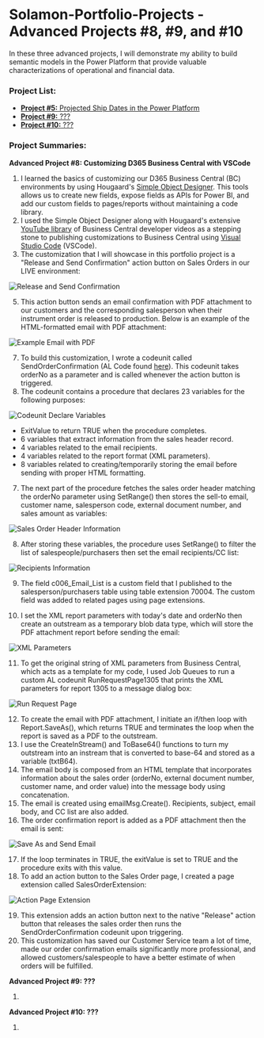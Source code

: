# Solamon-Portfolio-Projects - Advanced Projects #8, #9, and #10

In these three advanced projects, I will demonstrate my ability to build semantic models in the Power Platform that provide valuable characterizations of operational and financial data.

### **Project List:**

  - [**Project #5:** Projected Ship Dates in the Power Platform](https://github.com/gsolamon/Solamon-Portfolio-Projects/tree/c157b9c3b35e36d1c53749dbf04d1b5745b92b99/Advanced%20Project%20%238%3A%20Customizing%20D365%20Business%20Central%20with%20VSCode)
  - [**Project #9:** ???]()
  - [**Project #10:** ???]()

### **Project Summaries:**

  **Advanced Project #8: Customizing D365 Business Central with VSCode**
  
  1. I learned the basics of customizing our D365 Business Central (BC) environments by using Hougaard's [Simple Object Designer](https://www.hougaard.com/designer/). This tools allows us to create new fields, expose fields as APIs for Power BI, and add our custom fields to pages/reports without maintaining a code library.
  2. I used the Simple Object Designer along with Hougaard's extensive [YouTube library](https://www.youtube.com/c/ErikHougaard) of Business Central developer videos as a stepping stone to publishing customizations to Business Central using [Visual Studio Code](https://code.visualstudio.com/Download) (VSCode).
  3. The customization that I will showcase in this portfolio project is a "Release and Send Confirmation" action button on Sales Orders in our LIVE environment:

  ![Release and Send Confirmation](https://github.com/gsolamon/Solamon-Portfolio-Projects/blob/b8b99e26c9666aee0220eec6b1929433352f372e/Advanced%20Project%20%238%3A%20Customizing%20D365%20Business%20Central%20with%20VSCode/Images/Release%20and%20Send%20Confirmation.png)
     
  5. This action button sends an email confirmation with PDF attachment to our customers and the corresponding salesperson when their instrument order is released to production. Below is an example of the HTML-formatted email with PDF attachment:

  ![Example Email with PDF](https://github.com/gsolamon/Solamon-Portfolio-Projects/blob/3b3d66dde0df007f632ff180d54e7643fce22879/Advanced%20Project%20%238%3A%20Customizing%20D365%20Business%20Central%20with%20VSCode/Images/Example%20Email%20with%20PDF.png)
     
  7. To build this customization, I wrote a codeunit called SendOrderConfirmation (AL Code found [here](https://github.com/gsolamon/Solamon-Portfolio-Projects/blob/20e34930df43ace5c9f7e27bd5161e18e9dbf87a/Advanced%20Project%20%238%3A%20Customizing%20D365%20Business%20Central%20with%20VSCode/AL%20Code/SendOrderConfirmation.al)). This codeunit takes orderNo as a parameter and is called whenever the action button is triggered.
  8. The codeunit contains a procedure that declares 23 variables for the following purposes:

  ![Codeunit Declare Variables](https://github.com/gsolamon/Solamon-Portfolio-Projects/blob/20e34930df43ace5c9f7e27bd5161e18e9dbf87a/Advanced%20Project%20%238%3A%20Customizing%20D365%20Business%20Central%20with%20VSCode/Images/Codeunit%20Declare%20Variables.png)

  - ExitValue to return TRUE when the procedure completes.
  - 6 variables that extract information from the sales header record.
  - 4 variables related to the email recipients.
  - 4 variables related to the report format (XML parameters).
  - 8 variables related to creating/temporarily storing the email before sending with proper HTML formatting.
  7. The next part of the procedure fetches the sales order header matching the orderNo parameter using SetRange() then stores the sell-to email, customer name, salesperson code, external document number, and sales amount as variables:

  ![Sales Order Header Information](https://github.com/gsolamon/Solamon-Portfolio-Projects/blob/20e34930df43ace5c9f7e27bd5161e18e9dbf87a/Advanced%20Project%20%238%3A%20Customizing%20D365%20Business%20Central%20with%20VSCode/Images/Sales%20Order%20Header%20Information.png)
    
  8. After storing these variables, the procedure uses SetRange() to filter the list of salespeople/purchasers then set the email recipients/CC list:
  
  ![Recipients Information](https://github.com/gsolamon/Solamon-Portfolio-Projects/blob/20e34930df43ace5c9f7e27bd5161e18e9dbf87a/Advanced%20Project%20%238%3A%20Customizing%20D365%20Business%20Central%20with%20VSCode/Images/Recipients%20Information.png)

  9. The field c006_Email_List is a custom field that I published to the salesperson/purchasers table using table extension 70004. The custom field was added to related pages using page extensions.
    
  10. I set the XML report parameters with today's date and orderNo then create an outstream as a temporary blob data type, which will store the PDF attachment report before sending the email:
  
  ![XML Parameters](https://github.com/gsolamon/Solamon-Portfolio-Projects/blob/20e34930df43ace5c9f7e27bd5161e18e9dbf87a/Advanced%20Project%20%238%3A%20Customizing%20D365%20Business%20Central%20with%20VSCode/Images/XML%20Parameters.png)

  11. To get the original string of XML parameters from Business Central, which acts as a template for my code, I used Job Queues to run a custom AL codeunit RunRequestPage1305 that prints the XML parameters for report 1305 to a message dialog box:
  
  ![Run Request Page](https://github.com/gsolamon/Solamon-Portfolio-Projects/blob/20e34930df43ace5c9f7e27bd5161e18e9dbf87a/Advanced%20Project%20%238%3A%20Customizing%20D365%20Business%20Central%20with%20VSCode/Images/RunRequestPage1305.png)

  12. To create the email with PDF attachment, I initiate an if/then loop with Report.SaveAs(), which returns TRUE and terminates the loop when the report is saved as a PDF to the outstream.
  13. I use the CreateInStream() and ToBase64() functions to turn my outstream into an instream that is converted to base-64 and stored as a variable (txtB64).
  14. The email body is composed from an HTML template that incorporates information about the sales order (orderNo, external document number, customer name, and order value) into the message body using concatenation.
  15. The email is created using emailMsg.Create(). Recipients, subject, email body, and CC list are also added.
  16. The order confirmation report is added as a PDF attachment then the email is sent:
  
  ![Save As and Send Email](https://github.com/gsolamon/Solamon-Portfolio-Projects/blob/1e813fe9cf42ab455ff5efea73c5e3b3a12a6cd7/Advanced%20Project%20%238%3A%20Customizing%20D365%20Business%20Central%20with%20VSCode/Images/Save%20As%20and%20Send%20Email.png)

  17. If the loop terminates in TRUE, the exitValue is set to TRUE and the procedure exits with this value.
  18. To add an action button to the Sales Order page, I created a page extension called SalesOrderExtension:
  
  ![Action Page Extension](https://github.com/gsolamon/Solamon-Portfolio-Projects/blob/1e813fe9cf42ab455ff5efea73c5e3b3a12a6cd7/Advanced%20Project%20%238%3A%20Customizing%20D365%20Business%20Central%20with%20VSCode/Images/Action%20Page%20Extension.png)

  19. This extension adds an action button next to the native "Release" action button that releases the sales order then runs the SendOrderConfirmation codeunit upon triggering.
  20. This customization has saved our Customer Service team a lot of time, made our order confirmation emails significantly more professional, and allowed customers/salespeople to have a better estimate of when orders will be fulfilled.


  **Advanced Project #9: ???**
  
  1. 


  **Advanced Project #10: ???**
  
  1. 
